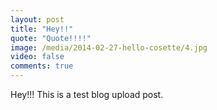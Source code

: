```yaml
---
layout: post
title: "Hey!!"
quote: "Quote!!!!"
image: /media/2014-02-27-hello-cosette/4.jpg
video: false
comments: true
---
```


Hey!!! This is a test blog upload post.
